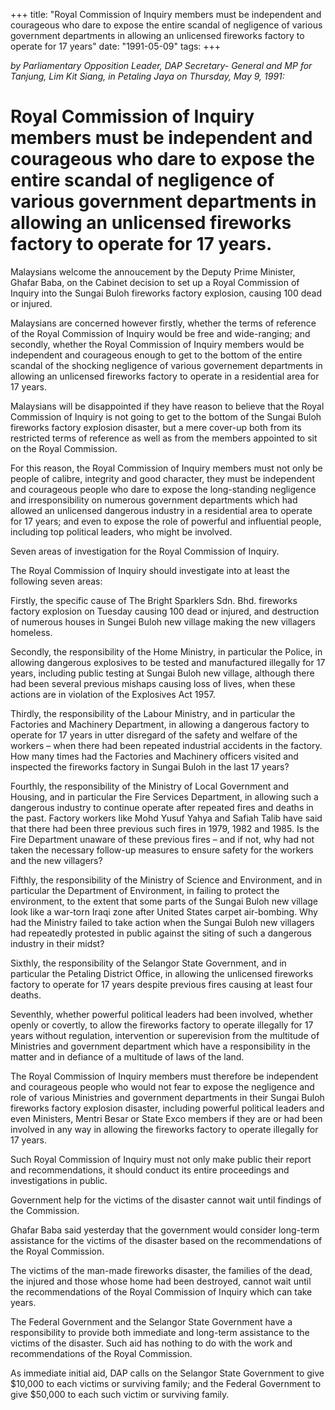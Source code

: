 +++ 
title: "Royal Commission of Inquiry members must be independent and courageous who dare to expose the entire scandal of negligence of various government departments in allowing an unlicensed fireworks factory to operate for 17 years"
date: "1991-05-09"
tags:
+++

_by Parliamentary Opposition Leader, DAP Secretary- General and MP for Tanjung, Lim Kit Siang, in Petaling Jaya on Thursday, May 9, 1991:_

# Royal Commission of Inquiry members must be independent and courageous who dare to expose the entire scandal of negligence of various government departments in allowing an unlicensed fireworks factory to operate for 17 years.

Malaysians welcome the annoucement by the Deputy Prime Minister, Ghafar Baba, on the Cabinet decision to set up a Royal Commission of Inquiry into the Sungai Buloh fireworks factory explosion, causing 100 dead or injured.</u>

Malaysians are concerned however firstly, whether the terms of reference of the Royal Commission of Inquiry would be free and wide-ranging; and secondly, whether the Royal Commission of Inquiry members would be independent and courageous enough to get to the bottom of the entire scandal of the shocking negligence of various governement departments in allowing an unlicensed fireworks factory to operate in a residential area for 17 years.

Malaysians will be disappointed if they have reason to believe that the Royal Commission of Inquiry is not going to get to the bottom of the Sungai Buloh fireworks factory explosion disaster, but a mere cover-up both from its restricted terms of reference as well as from the members appointed to sit on the Royal Commission.

For this reason, the Royal Commission of Inquiry members must not only be people of calibre, integrity and good character, they must be independent and courageous people who dare to expose the long-standing negligence and irresponsibility on numerous government departments which had allowed an unlicensed dangerous industry in a residential area to operate for 17 years; and even to expose the role of powerful and influential people, including top political leaders, who might be involved.

Seven areas of investigation for the Royal Commission of Inquiry.

The Royal Commission of Inquiry should investigate into at least the following seven areas:

Firstly, the specific cause of The Bright Sparklers Sdn. Bhd. fireworks factory explosion on Tuesday causing 100 dead or injured, and destruction of numerous houses in Sungei Buloh new village making the new villagers homeless.

Secondly, the responsibility of the Home Ministry, in particular the Police, in allowing dangerous explosives to be tested and manufactured illegally for 17 years, including public testing at Sungai Buloh new village, although there had been several previous mishaps causing loss of lives, when these actions are in violation of the Explosives Act 1957.

Thirdly, the responsibility of the Labour Ministry, and in particular the Factories and Machinery Department, in allowing a dangerous factory to operate for 17 years in utter disregard of the safety and welfare of the workers – when there had been repeated industrial accidents in the factory. How many times had the Factories and Machinery officers visited and inspected the fireworks factory in Sungai Buloh in the last 17 years?

Fourthly, the responsibility of the Ministry of Local Government and Housing, and in particular the Fire Services Department, in allowing such a dangerous industry to continue operate after repeated fires and deaths in the past. Factory workers like Mohd Yusuf Yahya and Safiah Talib have said that there had been three previous such fires in 1979, 1982 and 1985. Is the Fire Department unaware of these previous fires – and if not, why had not taken the necessary follow-up measures to ensure safety for the workers and the new villagers?

Fifthly, the responsibility of the Ministry of Science and Environment, and in particular the Department of Environment, in failing to protect the environment, to the extent that some parts of the Sungai Buloh new village look like a war-torn Iraqi zone after United States carpet air-bombing. Why had the Ministry failed to  take action when the Sungai Buloh new villagers had repeatedly protested in public against the siting of such a dangerous industry in their midst?

Sixthly, the responsibility of the Selangor State Government, and in particular the Petaling District Office, in allowing the unlicensed fireworks factory to operate for 17 years despite previous fires causing at least four deaths.

Seventhly, whether powerful political leaders had been involved, whether openly or covertly, to allow the fireworks factory to operate illegally for 17 years without regulation, intervention or superevision from the multitude of Ministries and government department which have a responsibility in the matter and in defiance of a multitude of laws of the land.

The Royal Commission of Inquiry members must therefore be independent and courageous people who would not fear to expose the negligence and role of various Ministries and government departments in their Sungai Buloh fireworks factory explosion disaster, including powerful political leaders and even Ministers, Mentri Besar or State Exco members if they are or had been involved in any way in allowing the fireworks factory to operate illegally for 17 years.

Such Royal Commission of Inquiry must not only make public their report and recommendations, it should conduct its entire proceedings and investigations in public.

Government help for the victims of the disaster cannot wait until findings of the Commission.

Ghafar Baba said yesterday that the government would consider long-term assistance for the victims of the disaster based on the recommendations of the Royal Commission.

The victims of the man-made fireworks disaster, the families of the dead, the injured and those whose home had been destroyed, cannot wait until the recommendations of the Royal Commission of Inquiry which can take years.

The Federal Government and the Selangor State Government have a responsibility to provide both immediate and long-term assistance to the victims of the disaster. Such aid has nothing to do with the work and recommendations of the Royal Commission.

As immediate initial aid, DAP calls on the Selangor State Government to give $10,000 to each victims or surviving family; and the Federal Government to give $50,000 to each such victim or surviving family.
 
